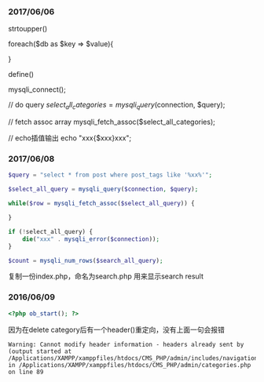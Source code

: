 ### 2017/06/06

strtoupper()

foreach($db as $key => $value){

}

define()

mysqli_connect();

<?php include "xx/xx"; ?>

// do query
$select_all_categories = mysqli_query($connection, $query);

// fetch assoc array
mysqli_fetch_assoc($select_all_categories);

// echo插值输出
echo "xxx{$xxx}xxx";


### 2017/06/08

```php
$query = "select * from post where post_tags like '%xx%'";

$select_all_query = mysqli_query($connection, $query);

while($row = mysqli_fetch_assoc($select_all_query)) {

}

```

```php
if (!select_all_query) {
    die("xxx" . mysqli_error($connection));
}
```

```php
$count = mysqli_num_rows($search_all_query);
```

复制一份index.php，命名为search.php 用来显示search result


### 2016/06/09

```php
<?php ob_start(); ?>
```
因为在delete category后有一个header()重定向，没有上面一句会报错
```
Warning: Cannot modify header information - headers already sent by (output started at /Applications/XAMPP/xamppfiles/htdocs/CMS_PHP/admin/includes/navigation.php:77) in /Applications/XAMPP/xamppfiles/htdocs/CMS_PHP/admin/categories.php on line 89
```

